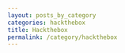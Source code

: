 ```yaml
---
layout: posts_by_category
categories: hackthebox
title: Hackthebox
permalink: /category/hackthebox
---
```


